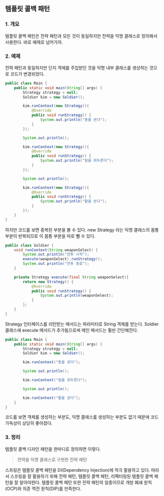 ## 템플릿 콜백 패턴

### 1. 개요

템플릿 콜백 패턴은 전략 패턴과 모든 것이 동일하지만 전략을 익명 클래스로 정의해서 사용한다.
바로 예제로 넘어가자.

### 2. 예제

전략 패턴과 동일하지만 단지 객체를 주입받던 것을 익명 내부 클래스를 생성하는 것으로 코드가 변경되었다.

```java
public class Main {
    public static void main(String[] args) {
        Strategy strategy = null;
        Soldier kim = new Soldier();

        kim.runContext(new Strategy(){
            @Override
            public void runStrategy() {
                System.out.println("총을 쏜다");
            }
        });

        System.out.println();

        kim.runContext(new Strategy(){
            @Override
            public void runStrategy() {
                System.out.println("칼을 휘두른다");
            }
        });

        System.out.println();

        kim.runContext(new Strategy(){
            @Override
            public void runStrategy() {
                System.out.println("활을 쏜다");
            }
        });
    }
}
```

하지만 코드를 보면 중복된 부분을 볼 수 있다.
new Strategy 라는 익명 클래스의 몸통 부분이 반복되므로 이 몸통 부분을 따로 뺄 수 있다.

```java
public class Soldier {
    void runContext(String weaponSelect) {
        System.out.println("전투 시작");
        execute(weaponSelect).runStrategy();
        System.out.println("전투 종료");
    }

    private Strategy execute(final String weaponSelect){
        return new Strategy() {
            @Override
            public void runStrategy() {
                System.out.println(weaponSelect);
            }
        };
    }
}
```

Strategy 인터페이스를 리턴받는 메서드는 파라미터로 String 객체를 받는다.
Soldier 클래스에 execute 메서드가 추가됨으로써 메인 메서드는 훨씬 간단해진다.

```java
public class Main {
    public static void main(String[] args) {
        Strategy strategy = null;
        Soldier kim = new Soldier();

        kim.runContext("총을 쓴다");

        System.out.println();

        kim.runContext("칼을 휘두른다");

        System.out.println();

        kim.runContext("활을 쏜다");
    }
}
```

코드를 보면 객체를 생성하는 부분도, 익명 클래스를 생성하는 부분도 없기 때문에 코드 가독성이 상당히 좋아졌다.

### 3. 정리

템플릿 콜백 디자인 패턴을 한마디로 정의하면 이렇다.

> 전략을 익명 클래스로 구현한 전략 패턴

스프링은 템플릿 콜백 패턴을 DI(Dependency Injection)에 적극 활용하고 있다.
따라서 스프링을 잘 활용하기 위해 전략 패턴, 템플릿 콜백 패턴, 리팩터링된 템플릿 콜백 패턴을 잘 알아야한다.
템플릿 콜백 패턴 또한 전략 패턴의 일종이므로 개방 폐쇄 원칙(OCP)와 의존 역전 원칙(DIP)를 만족한다.